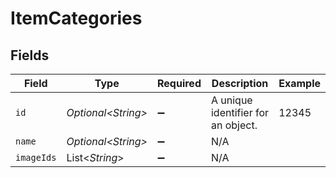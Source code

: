 # ItemCategories


## Fields

| Field                              | Type                               | Required                           | Description                        | Example                            |
| ---------------------------------- | ---------------------------------- | ---------------------------------- | ---------------------------------- | ---------------------------------- |
| `id`                               | *Optional\<String>*                | :heavy_minus_sign:                 | A unique identifier for an object. | 12345                              |
| `name`                             | *Optional\<String>*                | :heavy_minus_sign:                 | N/A                                |                                    |
| `imageIds`                         | List\<*String*>                    | :heavy_minus_sign:                 | N/A                                |                                    |